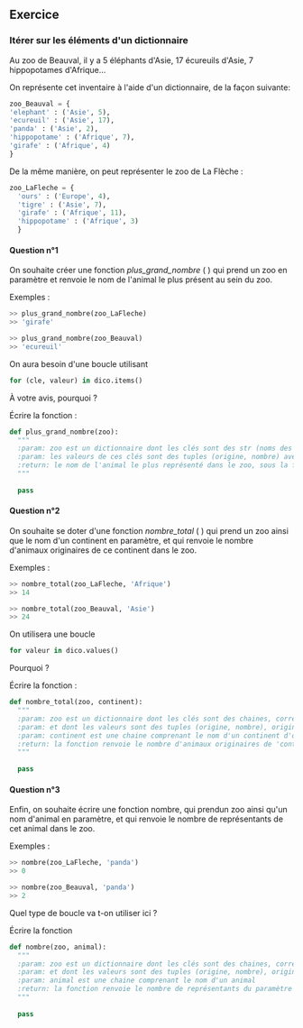 ## Exercice

### Itérer sur les éléments d'un dictionnaire

Au zoo de Beauval, il y a 5 éléphants d'Asie, 17 écureuils d'Asie, 7 hippopotames d'Afrique...

On représente cet inventaire à l'aide d'un dictionnaire, de la façon suivante:

```python
zoo_Beauval = {
'elephant' : ('Asie', 5),
'ecureuil' : ('Asie', 17),
'panda' : ('Asie', 2),
'hippopotame' : ('Afrique', 7),
'girafe' : ('Afrique', 4)
}
```

De la même manière, on peut représenter le zoo de La Flèche :

```python
zoo_LaFleche = {
  'ours' : ('Europe', 4),
  'tigre' : ('Asie', 7),
  'girafe' : ('Afrique', 11),
  'hippopotame' : ('Afrique', 3)
  }
```



#### Question n°1

On souhaite créer une fonction *plus_grand_nombre* ( ) qui prend un zoo en paramètre et renvoie le nom de l'animal le plus présent au sein du zoo.

Exemples :

```python
>> plus_grand_nombre(zoo_LaFleche)
>> 'girafe'
```

```python
>> plus_grand_nombre(zoo_Beauval)
>> 'ecureuil'
```

On aura besoin d'une boucle utilisant 

```python
for (cle, valeur) in dico.items()
```

À votre avis, pourquoi ?



Écrire la fonction :

```python
def plus_grand_nombre(zoo):
  """
  :param: zoo est un dictionnaire dont les clés sont des str (noms des animaux) 
  :param: les valeurs de ces clés sont des tuples (origine, nombre) avec origine : str et nombre : int
  :return: le nom de l'animal le plus représenté dans le zoo, sous la forme d'une chaîne de caractères
  """
  
  pass
```



#### Question n°2

On souhaite se doter d'une fonction *nombre_total* ( ) qui prend un zoo ainsi que le nom d'un continent en paramètre, et qui renvoie le nombre d'animaux originaires de ce continent dans le zoo.

Exemples :

```python
>> nombre_total(zoo_LaFleche, 'Afrique')
>> 14
```

```python
>> nombre_total(zoo_Beauval, 'Asie')
>> 24
```

On utilisera une boucle 

```python
for valeur in dico.values()
```

Pourquoi ?



Écrire la fonction :

```python
def nombre_total(zoo, continent):
  """
  :param: zoo est un dictionnaire dont les clés sont des chaines, correspondantes aux noms des animaux
  :param: et dont les valeurs sont des tuples (origine, nombre), origine étant une chaine, nombre un int
  :param: continent est une chaine comprenant le nom d'un continent d'où sont originaires les animaux
  :return: la fonction renvoie le nombre d'animaux originaires de 'continent' dans ce zoo
  """
  
  pass
```



#### Question n°3

Enfin, on souhaite écrire une fonction nombre, qui prendun zoo ainsi qu'un nom d'animal en paramètre, et qui renvoie le nombre de représentants de cet animal dans le zoo.

Exemples :

````python
>> nombre(zoo_LaFleche, 'panda')
>> 0
````

```python
>> nombre(zoo_Beauval, 'panda')
>> 2
```



Quel type de boucle va t-on utiliser ici ?

Écrire la fonction

```python
def nombre(zoo, animal):
  """
  :param: zoo est un dictionnaire dont les clés sont des chaines, correspondantes aux noms des animaux
  :param: et dont les valeurs sont des tuples (origine, nombre), origine étant une chaine, nombre un int
  :param: animal est une chaine comprenant le nom d'un animal
  :return: la fonction renvoie le nombre de représentants du paramètre 'animal' dans ce zoo
  """
  
  pass
```

